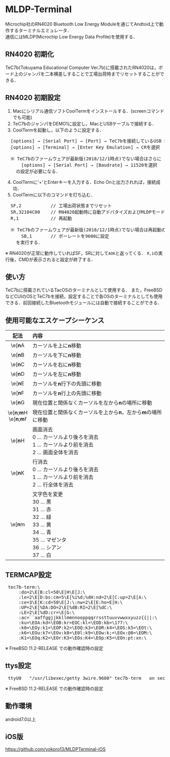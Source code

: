 # MLDP-Terminal
Microchip社のRN4020 Bluetooth Low Energy Moduleを通じてAndtoid上で動作するターミナルエミュレータ．  
通信にはMLDP(Microchip Low Energy Data Profile)を使用する．　　

##  RN4020 初期化
TeC7b(Tokuyama Educational Computer Ver.7b)に搭載されたRN4020は，ボード上のジャンパを二本横差しすることで工場出荷時までリセットすることができる．

## RN4020 初期設定
1. Macにシリアル通信ソフトCoolTermをインストールする．(screenコマンドでも可能)  
2. TeC7bのジャンパをDEMO1に設定し，MacとUSBケーブルで接続する．　　
3. CoolTermを起動し，以下のように設定する．
  <pre>  [options] → [Serial Port] → [Port] → TeC7bを接続しているUSB Serialポートを選択
  [options] → [Terminal] → [Enter Key Emulation] → CRを選択  
  
  ※ TeC7bのファームウェアが最新版(2018/12/1時点)でない場合はさらに
      [options] → [Serial Port] → [Baudrate] → 11520を選択
    の設定が必要になる．</pre>
4. CoolTermに'+'とEnterキーを入力する．Echo Onと出力されれば，接続成功．
5. CoolTermに以下のコマンドを打ち込む．
  <pre>  SF,2           // 工場出荷状態までリセット
  SR,32104C00    // RN4020起動時に自動アドバタイズおよびMLDPモードとして動作するように設定
  R,1            // 再起動
  
  ※ TeC7bのファームウェアが最新版(2018/12/1時点)でない場合は再起動の前に
      SB,1       // ボーレートを9600に設定
    を実行する．</pre>  
  ※ RN4020が正常に動作していればSF，SRに対して`AOK`と返ってくる． `R,1`の実行後，CMDが表示されると設定が終了する．
  
## 使い方
TeC7bに搭載されているTacOSのターミナルとして使用する． また，FreeBSDなどCUIのOSとTeC7bを接続，設定することで各OSのターミナルとしても使用できる．前回接続したBluetoothモジュールには自動で接続することができる．

## 使用可能なエスケープシーケンス 
|記法|内容|
|:---:|:---|
|\e[**n**A|カーソルを上に**n**移動|
|\e[**n**B|カーソルを下に**n**移動|
|\e[**n**C|カーソルを右に**n**移動|
|\e[**n**D|カーソルを左に**n**移動|
|\e[**n**E|カーソルを**n**行下の先頭に移動|
|\e[**n**F|カーソルを**n**行上の先頭に移動|
|\e[**n**G|現在位置と関係なくカーソルを左から**n**の場所に移動|
|\e[**n**;**m**H <br> \e[**n**;**m**f|現在位置と関係なくカーソルを上から**n**，左から**m**の場所に移動|
|\e[**n**H|画面消去 <br> 0 … カーソルより後ろを消去 <br> 1 … カーソルより前を消去 <br> 2 … 画面全体を消去|
|\e[**n**K|行消去 <br> 0 … カーソルより後ろを消去 <br> 1 … カーソルより前を消去 <br> 2 … 行全体を消去|
|\e[**n**m|文字色を変更 <br> 30 … 黒 <br> 31 … 赤 <br> 32 … 緑 <br> 33 … 黄 <br> 34 … 青 <br> 35 … マゼンタ <br> 36 … シアン <br> 37 … 白|

## TERMCAP設定
<pre> tec7b-term:\
     :do=2\E[B:cl=50\E[H\E[J:\
     :le=2\E[D:bs:cm=5\E[%i%d;%dH:nd=2\E[C:up=2\E[A:\
     :ce=3\E[K:cd=50\E[J:\:nw=2\E[E:ho=E[H:\
     :UP=2\E[%DA:DO=2\E[%dB:RI=2\E[%dC:\
     :LE=2\E[%dD:cr=\E[G:\
     :ac=``aaffggjjkkllmmnnooppqqrrssttuuvvwwxxyuzz{{||:\
     :ku=\EOA:kd=\EOB:kr=EOC:kl=\EOD:kb=\177:\
     :k0=\EOy:k1=\EOP:k2=\EOQ:k3=\EOR:k4=\EOS:k5=\EOt:\
     :k6=\EOu:k7=\EOv:k8=\E0l:k9=\EOw:k;=\EOx:@8=\EOM:\
     :K1=\EOq:K2=\EOr:K3=\EOs:K4=\EOp:K5=\EOn:pt:xn:\</pre>
                  
※ FreeBSD 11.2-RELEASE での動作確認時の設定
 
## ttys設定
<pre> ttyU0   "/usr/libexec/getty 3wire.9600" tec7b-term   on secure</pre>

※ FreeBSD 11.2-RELEASE での動作確認時の設定


## 動作環境
android7.0以上

## iOS版
https://github.com/yokoro13/MLDPTerminal-iOS
